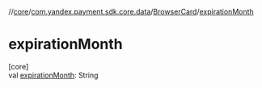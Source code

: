 //[core](../../../index.md)/[com.yandex.payment.sdk.core.data](../index.md)/[BrowserCard](index.md)/[expirationMonth](expiration-month.md)

# expirationMonth

[core]\
val [expirationMonth](expiration-month.md): String
